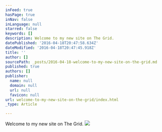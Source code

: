```yaml
---
inFeed: true
hasPage: true
inNav: false
inLanguage: null
starred: false
keywords: []
description: Welcome to my new site on The Grid.
datePublished: '2016-04-18T20:47:58.634Z'
dateModified: '2016-04-18T20:47:45.918Z'
title: ''
author: []
sourcePath: _posts/2016-04-18-welcome-to-my-new-site-on-the-grid.md
published: true
authors: []
publisher:
  name: null
  domain: null
  url: null
  favicon: null
url: welcome-to-my-new-site-on-the-grid/index.html
_type: Article

---
```

Welcome to my new site on The Grid.
![](https://the-grid-user-content.s3-us-west-2.amazonaws.com/75736971-2e4d-4279-9282-e69cfa337ed0.png)